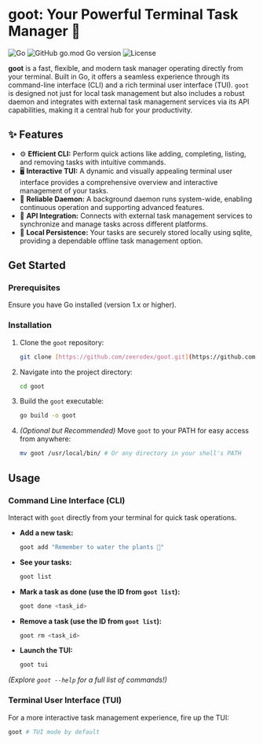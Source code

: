 # goot: Your Powerful Terminal Task Manager 🚀

![Go](https://img.shields.io/badge/Go-GCD7DF?style=for-the-badge&logo=go&logoColor=white)
![GitHub go.mod Go version](https://img.shields.io/github/go-mod/go-version/zeerodex/goot?style=for-the-badge)
![License](https://img.shields.io/github/license/zeerodex/goot?style=for-the-badge)

**goot** is a fast, flexible, and modern task manager operating directly from your terminal. Built in Go, it offers a seamless experience through its command-line interface (CLI) and a rich terminal user interface (TUI). `goot` is designed not just for local task management but also includes a robust daemon and integrates with external task management services via its API capabilities, making it a central hub for your productivity.

## ✨ Features

* ⚙️ **Efficient CLI:** Perform quick actions like adding, completing, listing, and removing tasks with intuitive commands.
* 🖥️ **Interactive TUI:** A dynamic and visually appealing terminal user interface provides a comprehensive overview and interactive management of your tasks.
* 🤖 **Reliable Daemon:** A background daemon runs system-wide, enabling continuous operation and supporting advanced features.
* 🔌 **API Integration:** Connects with external task management services to synchronize and manage tasks across different platforms.
* 💾 **Local Persistence:** Your tasks are securely stored locally using sqlite, providing a dependable offline task management option.

## Get Started

### Prerequisites

Ensure you have Go installed (version 1.x or higher).

### Installation

1.  Clone the `goot` repository:
    ```bash
    git clone [https://github.com/zeerodex/goot.git](https://github.com/zeerodex/goot.git)
    ```
2.  Navigate into the project directory:
    ```bash
    cd goot
    ```
3.  Build the `goot` executable:
    ```bash
    go build -o goot
    ```
4.  *(Optional but Recommended)* Move `goot` to your PATH for easy access from anywhere:
    ```bash
    mv goot /usr/local/bin/ # Or any directory in your shell's PATH
    ```

## Usage

### Command Line Interface (CLI)

Interact with `goot` directly from your terminal for quick task operations.

* **Add a new task:**
    ```bash
    goot add "Remember to water the plants 🌿"
    ```
* **See your tasks:**
    ```bash
    goot list
    ```
* **Mark a task as done (use the ID from `goot list`):**
    ```bash
    goot done <task_id>
    ```
* **Remove a task (use the ID from `goot list`):**
    ```bash
    goot rm <task_id>
    ```
* **Launch the TUI:**
    ```bash
    goot tui
    ```

*(Explore `goot --help` for a full list of commands!)*

### Terminal User Interface (TUI)

For a more interactive task management experience, fire up the TUI:

```bash
goot # TUI mode by default
